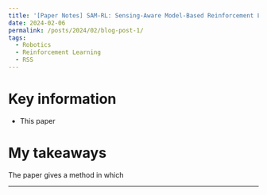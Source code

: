 ```yaml
---
title: '[Paper Notes] SAM-RL: Sensing-Aware Model-Based Reinforcement Learning via Differentiable Physics-Based Simulation and Rendering - RSS 2023'
date: 2024-02-06
permalink: /posts/2024/02/blog-post-1/
tags:
  - Robotics
  - Reinforcement Learning
  - RSS
---
```



Key information
===
- This paper 



My takeaways
===
The paper gives a method in which 

------

